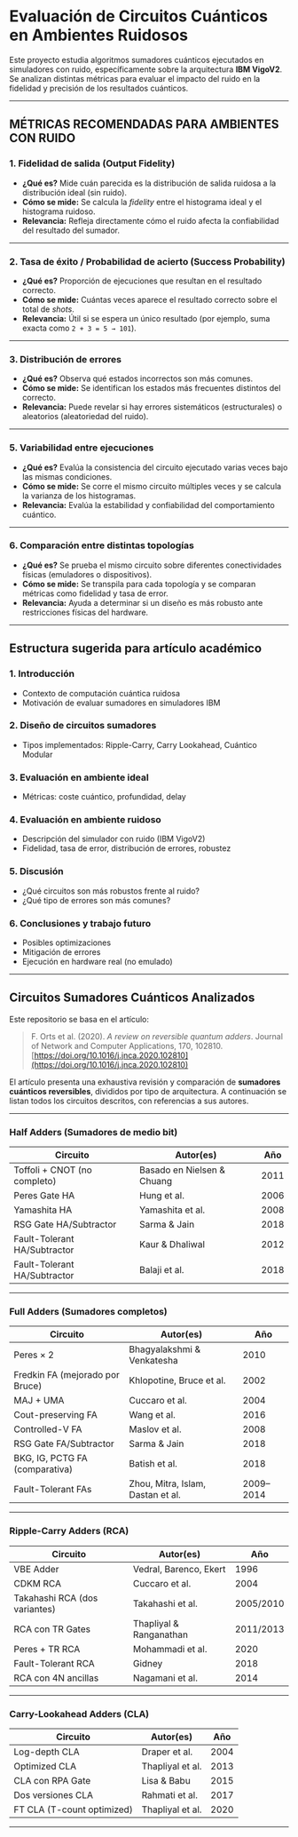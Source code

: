 
# Evaluación de Circuitos Cuánticos en Ambientes Ruidosos

Este proyecto estudia algoritmos sumadores cuánticos ejecutados en simuladores con ruido, específicamente sobre la arquitectura **IBM VigoV2**. Se analizan distintas métricas para evaluar el impacto del ruido en la fidelidad y precisión de los resultados cuánticos.

---

## MÉTRICAS RECOMENDADAS PARA AMBIENTES CON RUIDO

### 1. Fidelidad de salida (Output Fidelity)
- **¿Qué es?** Mide cuán parecida es la distribución de salida ruidosa a la distribución ideal (sin ruido).
- **Cómo se mide:** Se calcula la *fidelity* entre el histograma ideal y el histograma ruidoso.
- **Relevancia:** Refleja directamente cómo el ruido afecta la confiabilidad del resultado del sumador.

---

### 2. Tasa de éxito / Probabilidad de acierto (Success Probability)
- **¿Qué es?** Proporción de ejecuciones que resultan en el resultado correcto.
- **Cómo se mide:** Cuántas veces aparece el resultado correcto sobre el total de *shots*.
- **Relevancia:** Útil si se espera un único resultado (por ejemplo, suma exacta como `2 + 3 = 5 → 101`).

---

### 3. Distribución de errores
- **¿Qué es?** Observa qué estados incorrectos son más comunes.
- **Cómo se mide:** Se identifican los estados más frecuentes distintos del correcto.
- **Relevancia:** Puede revelar si hay errores sistemáticos (estructurales) o aleatorios (aleatoriedad del ruido).

---

### 5. Variabilidad entre ejecuciones
- **¿Qué es?** Evalúa la consistencia del circuito ejecutado varias veces bajo las mismas condiciones.
- **Cómo se mide:** Se corre el mismo circuito múltiples veces y se calcula la varianza de los histogramas.
- **Relevancia:** Evalúa la estabilidad y confiabilidad del comportamiento cuántico.

---

### 6. Comparación entre distintas topologías
- **¿Qué es?** Se prueba el mismo circuito sobre diferentes conectividades físicas (emuladores o dispositivos).
- **Cómo se mide:** Se transpila para cada topología y se comparan métricas como fidelidad y tasa de error.
- **Relevancia:** Ayuda a determinar si un diseño es más robusto ante restricciones físicas del hardware.

---

## Estructura sugerida para artículo académico

### 1. Introducción
- Contexto de computación cuántica ruidosa
- Motivación de evaluar sumadores en simuladores IBM

### 2. Diseño de circuitos sumadores
- Tipos implementados: Ripple-Carry, Carry Lookahead, Cuántico Modular

### 3. Evaluación en ambiente ideal
- Métricas: coste cuántico, profundidad, delay

### 4. Evaluación en ambiente ruidoso
- Descripción del simulador con ruido (IBM VigoV2)
- Fidelidad, tasa de error, distribución de errores, robustez

### 5. Discusión
- ¿Qué circuitos son más robustos frente al ruido?
- ¿Qué tipo de errores son más comunes?

### 6. Conclusiones y trabajo futuro
- Posibles optimizaciones
- Mitigación de errores
- Ejecución en hardware real (no emulado)

---
## Circuitos Sumadores Cuánticos Analizados

Este repositorio se basa en el artículo:

> F. Orts et al. (2020). *A review on reversible quantum adders*. Journal of Network and Computer Applications, 170, 102810.  
> [https://doi.org/10.1016/j.jnca.2020.102810](https://doi.org/10.1016/j.jnca.2020.102810)

El artículo presenta una exhaustiva revisión y comparación de **sumadores cuánticos reversibles**, divididos por tipo de arquitectura. A continuación se listan todos los circuitos descritos, con referencias a sus autores.

---

### Half Adders (Sumadores de medio bit)

| Circuito                        | Autor(es)                     | Año  |
|--------------------------------|-------------------------------|------|
| Toffoli + CNOT (no completo)   | Basado en Nielsen & Chuang   | 2011 |
| Peres Gate HA                  | Hung et al.                   | 2006 |
| Yamashita HA                   | Yamashita et al.             | 2008 |
| RSG Gate HA/Subtractor         | Sarma & Jain                 | 2018 |
| Fault-Tolerant HA/Subtractor  | Kaur & Dhaliwal              | 2012 |
| Fault-Tolerant HA/Subtractor  | Balaji et al.                | 2018 |

---

### Full Adders (Sumadores completos)

| Circuito                          | Autor(es)                          | Año  |
|----------------------------------|------------------------------------|------|
| Peres × 2                        | Bhagyalakshmi & Venkatesha         | 2010 |
| Fredkin FA (mejorado por Bruce)  | Khlopotine, Bruce et al.           | 2002 |
| MAJ + UMA                        | Cuccaro et al.                     | 2004 |
| Cout-preserving FA               | Wang et al.                        | 2016 |
| Controlled-V FA                  | Maslov et al.                      | 2008 |
| RSG Gate FA/Subtractor           | Sarma & Jain                       | 2018 |
| BKG, IG, PCTG FA (comparativa)   | Batish et al.                      | 2018 |
| Fault-Tolerant FAs               | Zhou, Mitra, Islam, Dastan et al.  | 2009–2014 |

---

### Ripple-Carry Adders (RCA)

| Circuito                          | Autor(es)                   | Año  |
|----------------------------------|-----------------------------|------|
| VBE Adder                        | Vedral, Barenco, Ekert      | 1996 |
| CDKM RCA                         | Cuccaro et al.              | 2004 |
| Takahashi RCA (dos variantes)    | Takahashi et al.            | 2005/2010 |
| RCA con TR Gates                 | Thapliyal & Ranganathan     | 2011/2013 |
| Peres + TR RCA                   | Mohammadi et al.            | 2020 |
| Fault-Tolerant RCA               | Gidney                     | 2018 |
| RCA con 4N ancillas              | Nagamani et al.             | 2014 |

---

### Carry-Lookahead Adders (CLA)

| Circuito                          | Autor(es)                   | Año  |
|----------------------------------|-----------------------------|------|
| Log-depth CLA                    | Draper et al.               | 2004 |
| Optimized CLA                    | Thapliyal et al.            | 2013 |
| CLA con RPA Gate                 | Lisa & Babu                 | 2015 |
| Dos versiones CLA                | Rahmati et al.              | 2017 |
| FT CLA (T-count optimized)       | Thapliyal et al.            | 2020 |

---



